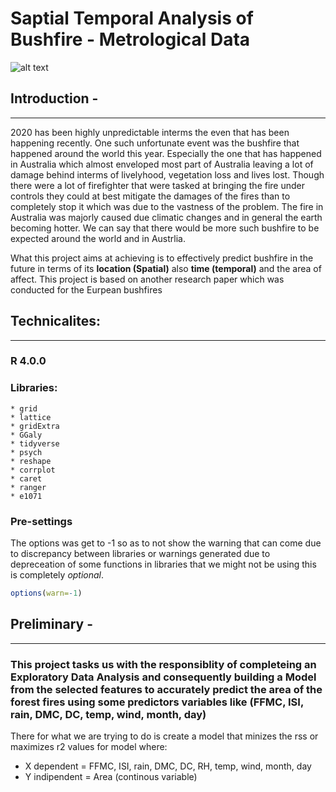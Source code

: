 # Saptial Temporal Analysis of Bushfire - Metrological Data

![alt text]( bushfire.gif "Logo Title Text 1")

## Introduction -
_______
2020 has been highly unpredictable interms the even that has been happening recently. One such unfortunate event was the bushfire that happened around the world this year. Especially the one that has happened in Australia which almost enveloped most part of Australia leaving a lot of damage behind interms of livelyhood, vegetation loss and lives lost. Though there were a lot of firefighter that were tasked at bringing the fire under controls they could at best mitigate the damages of the fires than to completely stop it which was due to the vastness of the problem. The fire in Australia was majorly caused due climatic changes and in general the earth becoming hotter. We can say that there would be more such bushfire to be expected around the world and in Austrlia.

What this project aims at achieving is to effectively predict bushfire in the future in terms of its __location (Spatial)__ also __time (temporal)__ and the area of affect. This project is based on another research paper which was conducted for the Eurpean bushfires

## Technicalites:
------
### R 4.0.0

### Libraries:
    * grid
    * lattice
    * gridExtra
    * GGaly
    * tidyverse
    * psych
    * reshape
    * corrplot
    * caret
    * ranger
    * e1071
### Pre-settings
The options was get to -1 so as to not show the warning that can come due to discrepancy between libraries or warnings generated due to depreceation of some functions in libraries that we might not be using this is completely _optional_.
```r
options(warn=-1)
```


## Preliminary - 
-----------
### This project tasks us with the responsiblity of completeing an Exploratory Data Analysis and consequently building a Model from the selected features to accurately predict the area of the forest fires using some predictors variables like (FFMC, ISI, rain, DMC, DC, temp, wind, month, day)
There for what we are trying to do is create a model that minizes the rss or maximizes r2 values for model where:
* X dependent = FFMC, ISI, rain, DMC, DC, RH, temp, wind, month, day
* Y indipendent = Area (continous variable)
